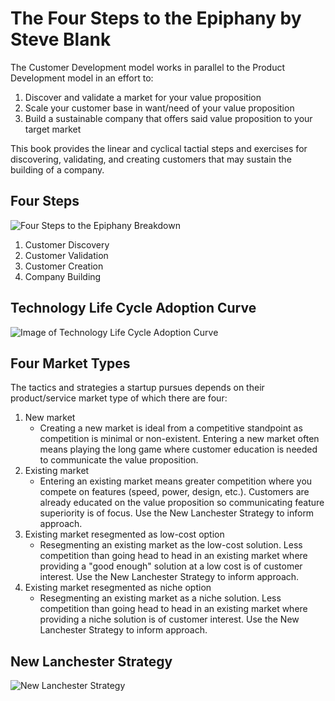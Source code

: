 # The Four Steps to the Epiphany by Steve Blank

The Customer Development model works in parallel to the Product Development model in an effort to:
1. Discover and validate a market for your value proposition
2. Scale your customer base in want/need of your value proposition
3. Build a sustainable company that offers said value proposition to your target market

This book provides the linear and cyclical tactial steps and exercises for discovering, validating, and creating customers that may sustain the building of a company.

## Four Steps
![Four Steps to the Epiphany Breakdown](https://cdn-images-1.medium.com/max/1600/1*wWrwJrlKM2T8z1nQjeQ39Q.png)
1. Customer Discovery
2. Customer Validation
3. Customer Creation
4. Company Building

## Technology Life Cycle Adoption Curve
![Image of Technology Life Cycle Adoption Curve](https://upload.wikimedia.org/wikipedia/commons/d/d3/Technology-Adoption-Lifecycle.png)

## Four Market Types
The tactics and strategies a startup pursues depends on their product/service market type of which there are four:
1. New market
    - Creating a new market is ideal from a competitive standpoint as competition is minimal or non-existent. Entering a new market often means playing the long game where customer education is needed to communicate the value proposition.
2. Existing market
    - Entering an existing market means greater competition where you compete on features (speed, power, design, etc.). Customers are already educated on the value proposition so communicating feature superiority is of focus. Use the New Lanchester Strategy to inform approach.
3. Existing market resegmented as low-cost option
    - Resegmenting an existing market as the low-cost solution. Less competition than going head to head in an existing market where providing a "good enough" solution at a low cost is of customer interest. Use the New Lanchester Strategy to inform approach.
4. Existing market resegmented as niche option
    - Resegmenting an existing market as a niche solution. Less competition than going head to head in an existing market where providing a niche solution is of customer interest. Use the New Lanchester Strategy to inform approach.

## New Lanchester Strategy
![New Lanchester Strategy](http://livedoor.blogimg.jp/isakigyou/imgs/3/a/3a6f6858.png)
